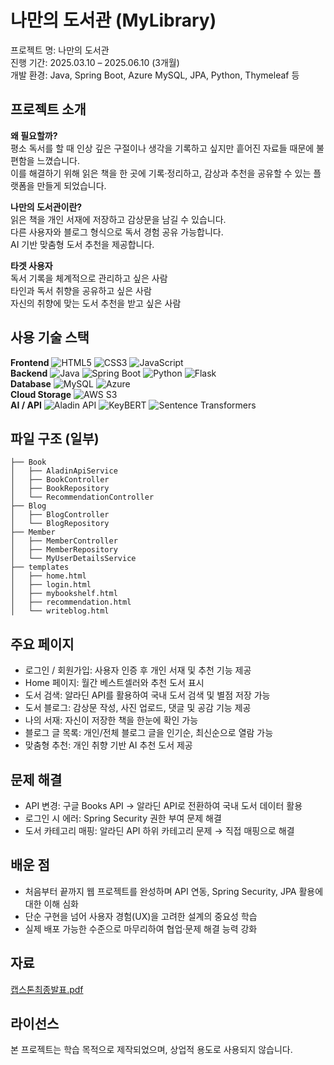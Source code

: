 # 나만의 도서관 (MyLibrary)
프로젝트 명: 나만의 도서관  
진행 기간: 2025.03.10 – 2025.06.10 (3개월)  
개발 환경: Java, Spring Boot, Azure MySQL, JPA, Python, Thymeleaf 등  

## 프로젝트 소개
**왜 필요할까?**  
평소 독서를 할 때 인상 깊은 구절이나 생각을 기록하고 싶지만 흩어진 자료들 때문에 불편함을 느꼈습니다.  
이를 해결하기 위해 읽은 책을 한 곳에 기록·정리하고, 감상과 추천을 공유할 수 있는 플랫폼을 만들게 되었습니다.  

**나만의 도서관이란?**  
읽은 책을 개인 서재에 저장하고 감상문을 남길 수 있습니다.  
다른 사용자와 블로그 형식으로 독서 경험 공유 가능합니다.  
AI 기반 맞춤형 도서 추천을 제공합니다.  

**타겟 사용자**  
독서 기록을 체계적으로 관리하고 싶은 사람  
타인과 독서 취향을 공유하고 싶은 사람  
자신의 취향에 맞는 도서 추천을 받고 싶은 사람  

## 사용 기술 스택
**Frontend** 
![HTML5](https://img.shields.io/badge/html5-%23E34F26.svg?style=flat&logo=html5&logoColor=white) ![CSS3](https://img.shields.io/badge/css3-%231572B6.svg?style=flat&logo=css3&logoColor=white) ![JavaScript](https://img.shields.io/badge/javascript-%23323330.svg?style=flat&logo=javascript&logoColor=%23F7DF1E)  
**Backend** 
![Java](https://img.shields.io/badge/java-%23ED8B00.svg?style=flat&logo=java&logoColor=white) ![Spring Boot](https://img.shields.io/badge/springboot-%236DB33F.svg?style=flat&logo=springboot&logoColor=white) ![Python](https://img.shields.io/badge/python-%233776AB.svg?style=flat&logo=python&logoColor=white) ![Flask](https://img.shields.io/badge/flask-%23000.svg?style=flat&logo=flask&logoColor=white)  
**Database** 
![MySQL](https://img.shields.io/badge/mysql-%234479A1.svg?style=flat&logo=mysql&logoColor=white) ![Azure](https://img.shields.io/badge/azure-%230072C6.svg?style=flat&logo=microsoftazure&logoColor=white)  
**Cloud Storage** 
![AWS S3](https://img.shields.io/badge/AWS%20S3-%23FF9900.svg?style=flat&logo=amazonaws&logoColor=white)  
**AI / API** 
![Aladin API](https://img.shields.io/badge/Aladin%20API-%230077B5.svg?style=flat&logo=bookstack&logoColor=white) ![KeyBERT](https://img.shields.io/badge/KeyBERT-%2300ADD8.svg?style=flat&logo=python&logoColor=white) ![Sentence Transformers](https://img.shields.io/badge/SentenceTransformers-%2343853D.svg?style=flat&logo=pytorch&logoColor=white)  


## 파일 구조 (일부)
```
├── Book
│   ├── AladinApiService
│   ├── BookController
│   ├── BookRepository
│   └── RecommendationController
├── Blog
│   ├── BlogController
│   └── BlogRepository
├── Member
│   ├── MemberController
│   ├── MemberRepository
│   └── MyUserDetailsService
├── templates
│   ├── home.html
│   ├── login.html
│   ├── mybookshelf.html
│   ├── recommendation.html
│   └── writeblog.html
```

## 주요 페이지
- 로그인 / 회원가입: 사용자 인증 후 개인 서재 및 추천 기능 제공
- Home 페이지: 월간 베스트셀러와 추천 도서 표시
- 도서 검색: 알라딘 API를 활용하여 국내 도서 검색 및 별점 저장 가능
- 도서 블로그: 감상문 작성, 사진 업로드, 댓글 및 공감 기능 제공
- 나의 서재: 자신이 저장한 책을 한눈에 확인 가능
- 블로그 글 목록: 개인/전체 블로그 글을 인기순, 최신순으로 열람 가능
- 맞춤형 추천: 개인 취향 기반 AI 추천 도서 제공

## 문제 해결
- API 변경: 구글 Books API → 알라딘 API로 전환하여 국내 도서 데이터 활용
- 로그인 시 에러: Spring Security 권한 부여 문제 해결
- 도서 카테고리 매핑: 알라딘 API 하위 카테고리 문제 → 직접 매핑으로 해결

## 배운 점
- 처음부터 끝까지 웹 프로젝트를 완성하며 API 연동, Spring Security, JPA 활용에 대한 이해 심화
- 단순 구현을 넘어 사용자 경험(UX)을 고려한 설계의 중요성 학습
- 실제 배포 가능한 수준으로 마무리하여 협업·문제 해결 능력 강화

## 자료
[캡스톤최종발표.pdf](https://github.com/user-attachments/files/20756786/default.pdf)

## 라이선스
본 프로젝트는 학습 목적으로 제작되었으며, 상업적 용도로 사용되지 않습니다.
